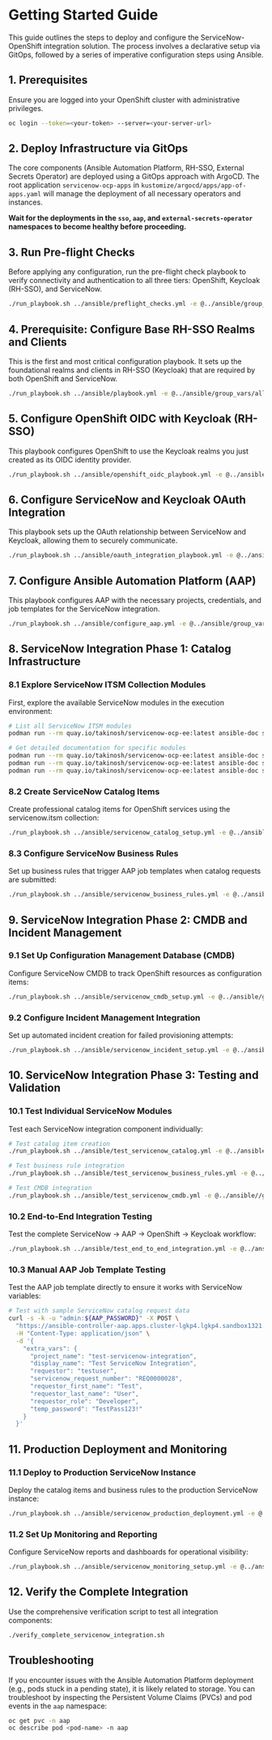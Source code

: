 # Getting Started Guide

This guide outlines the steps to deploy and configure the ServiceNow-OpenShift integration solution. The process involves a declarative setup via GitOps, followed by a series of imperative configuration steps using Ansible.

## 1. Prerequisites

Ensure you are logged into your OpenShift cluster with administrative privileges.

```bash
oc login --token=<your-token> --server=<your-server-url>
```

## 2. Deploy Infrastructure via GitOps

The core components (Ansible Automation Platform, RH-SSO, External Secrets Operator) are deployed using a GitOps approach with ArgoCD. The root application `servicenow-ocp-apps` in `kustomize/argocd/apps/app-of-apps.yaml` will manage the deployment of all necessary operators and instances.

**Wait for the deployments in the `sso`, `aap`, and `external-secrets-operator` namespaces to become healthy before proceeding.**

## 3. Run Pre-flight Checks

Before applying any configuration, run the pre-flight check playbook to verify connectivity and authentication to all three tiers: OpenShift, Keycloak (RH-SSO), and ServiceNow.

```bash
./run_playbook.sh ../ansible/preflight_checks.yml -e @../ansible/group_vars/all/vault.yml --vault-password-file ../.vault_pass -m stdout
```

## 4. Prerequisite: Configure Base RH-SSO Realms and Clients

This is the first and most critical configuration playbook. It sets up the foundational realms and clients in RH-SSO (Keycloak) that are required by both OpenShift and ServiceNow.

```bash
./run_playbook.sh ../ansible/playbook.yml -e @../ansible/group_vars/all/vault.yml  --vault-password-file .vault_pass -m stdout
```

## 5. Configure OpenShift OIDC with Keycloak (RH-SSO)

This playbook configures OpenShift to use the Keycloak realms you just created as its OIDC identity provider.

```bash
./run_playbook.sh ../ansible/openshift_oidc_playbook.yml -e @../ansible/group_vars/all/vault.yml  --vault-password-file .vault_pass -m stdout
```

## 6. Configure ServiceNow and Keycloak OAuth Integration

This playbook sets up the OAuth relationship between ServiceNow and Keycloak, allowing them to securely communicate.

```bash
./run_playbook.sh ../ansible/oauth_integration_playbook.yml -e @../ansible/group_vars/all/vault.yml  --vault-password-file .vault_pass -m stdout
```

## 7. Configure Ansible Automation Platform (AAP)

This playbook configures AAP with the necessary projects, credentials, and job templates for the ServiceNow integration.

```bash
./run_playbook.sh ../ansible/configure_aap.yml -e @../ansible/group_vars/all/vault.yml  --vault-password-file .vault_pass -m stdout
```

## 8. ServiceNow Integration Phase 1: Catalog Infrastructure

### 8.1 Explore ServiceNow ITSM Collection Modules

First, explore the available ServiceNow modules in the execution environment:

```bash
# List all ServiceNow ITSM modules
podman run --rm quay.io/takinosh/servicenow-ocp-ee:latest ansible-doc servicenow.itsm -l

# Get detailed documentation for specific modules
podman run --rm quay.io/takinosh/servicenow-ocp-ee:latest ansible-doc servicenow.itsm.service_catalog
podman run --rm quay.io/takinosh/servicenow-ocp-ee:latest ansible-doc servicenow.itsm.catalog_request
podman run --rm quay.io/takinosh/servicenow-ocp-ee:latest ansible-doc servicenow.itsm.configuration_item
```

### 8.2 Create ServiceNow Catalog Items

Create professional catalog items for OpenShift services using the servicenow.itsm collection:

```bash
./run_playbook.sh ../ansible/servicenow_catalog_setup.yml -e @../ansible/group_vars/all/vault.yml --vault-password-file .vault_pass -m stdout
```

### 8.3 Configure ServiceNow Business Rules

Set up business rules that trigger AAP job templates when catalog requests are submitted:

```bash
./run_playbook.sh ../ansible/servicenow_business_rules.yml -e @../ansible/group_vars/all/vault.yml --vault-password-file .vault_pass -m stdout
```

## 9. ServiceNow Integration Phase 2: CMDB and Incident Management

### 9.1 Set Up Configuration Management Database (CMDB)

Configure ServiceNow CMDB to track OpenShift resources as configuration items:

```bash
./run_playbook.sh ../ansible/servicenow_cmdb_setup.yml -e @../ansible/group_vars/all/vault.yml --vault-password-file .vault_pass -m stdout
```

### 9.2 Configure Incident Management Integration

Set up automated incident creation for failed provisioning attempts:

```bash
./run_playbook.sh ../ansible/servicenow_incident_setup.yml -e @../ansible/group_vars/all/vault.yml --vault-password-file .vault_pass -m stdout
```

## 10. ServiceNow Integration Phase 3: Testing and Validation

### 10.1 Test Individual ServiceNow Modules

Test each ServiceNow integration component individually:

```bash
# Test catalog item creation
./run_playbook.sh ../ansible/test_servicenow_catalog.yml -e @../ansible/group_vars/all/vault.yml --vault-password-file .vault_pass -m stdout

# Test business rule integration
./run_playbook.sh ../ansible/test_servicenow_business_rules.yml -e @../ansible/group_vars/all/vault.yml --vault-password-file .vault_pass -m stdout

# Test CMDB integration
./run_playbook.sh ../ansible/test_servicenow_cmdb.yml -e @../ansible//group_vars/all/vault.yml --vault-password-file .vault_pass -m stdout
```

### 10.2 End-to-End Integration Testing

Test the complete ServiceNow → AAP → OpenShift → Keycloak workflow:

```bash
./run_playbook.sh ../ansible/test_end_to_end_integration.yml -e @../ansible/group_vars/all/vault.yml --vault-password-file .vault_pass -m stdout
```

### 10.3 Manual AAP Job Template Testing

Test the AAP job template directly to ensure it works with ServiceNow variables:

```bash
# Test with sample ServiceNow catalog request data
curl -s -k -u "admin:${AAP_PASSWORD}" -X POST \
  "https://ansible-controller-aap.apps.cluster-lgkp4.lgkp4.sandbox1321.opentlc.com/api/v2/job_templates/9/launch/" \
  -H "Content-Type: application/json" \
  -d '{
    "extra_vars": {
      "project_name": "test-servicenow-integration",
      "display_name": "Test ServiceNow Integration",
      "requestor": "testuser",
      "servicenow_request_number": "REQ0000028",
      "requestor_first_name": "Test",
      "requestor_last_name": "User",
      "requestor_role": "Developer",
      "temp_password": "TestPass123!"
    }
  }'
```

## 11. Production Deployment and Monitoring

### 11.1 Deploy to Production ServiceNow Instance

Deploy the catalog items and business rules to the production ServiceNow instance:

```bash
./run_playbook.sh ../ansible/servicenow_production_deployment.yml -e @../ansible/group_vars/all/vault.yml --vault-password-file .vault_pass -m stdout
```

### 11.2 Set Up Monitoring and Reporting

Configure ServiceNow reports and dashboards for operational visibility:

```bash
./run_playbook.sh ../ansible/servicenow_monitoring_setup.yml -e @../ansible/group_vars/all/vault.yml --vault-password-file .vault_pass -m stdout
```

## 12. Verify the Complete Integration

Use the comprehensive verification script to test all integration components:

```bash
./verify_complete_servicenow_integration.sh
```

## Troubleshooting

If you encounter issues with the Ansible Automation Platform deployment (e.g., pods stuck in a pending state), it is likely related to storage. You can troubleshoot by inspecting the Persistent Volume Claims (PVCs) and pod events in the `aap` namespace:

```bash
oc get pvc -n aap
oc describe pod <pod-name> -n aap
```